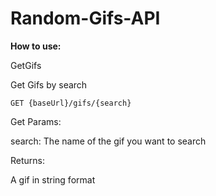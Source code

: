 # Random-Gifs-API

**How to use:**

GetGifs

Get Gifs by search

```GET {baseUrl}/gifs/{search}```

Get Params:

search: The name of the gif you want to search

Returns:

A gif in string format
